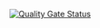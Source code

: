 [![Quality Gate Status](https://sonarcloud.io/api/project_badges/measure?project=l222p_lunch-app-be&metric=alert_status)](https://sonarcloud.io/dashboard?id=l222p_lunch-app-be)
